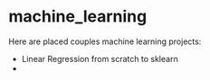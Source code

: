 # machine_learning

Here are placed couples machine learning projects:
- Linear Regression from scratch to sklearn
- 
